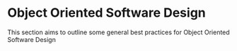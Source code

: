# Object Oriented Software Design
This section aims to outline some general best practices for Object Oriented Software Design
